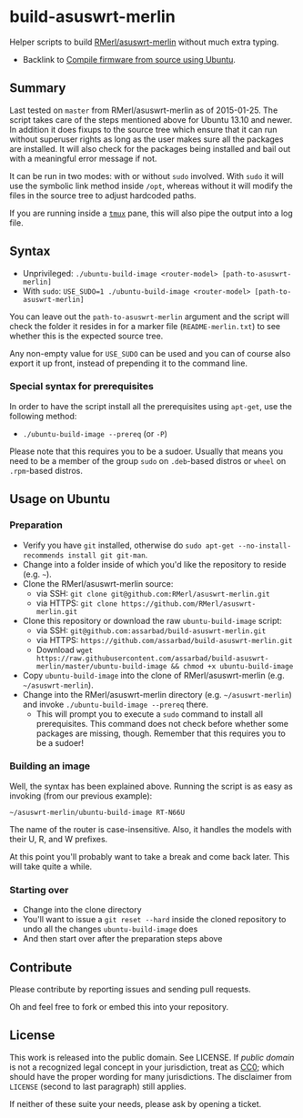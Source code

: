 # build-asuswrt-merlin

Helper scripts to build [RMerl/asuswrt-merlin](https://github.com/RMerl/asuswrt-merlin) without much extra typing.

* Backlink to [Compile firmware from source using Ubuntu](https://github.com/RMerl/asuswrt-merlin/wiki/Compile-Firmware-from-source-using-Ubuntu).

## Summary

Last tested on `master` from RMerl/asuswrt-merlin as of 2015-01-25. The script takes care of the steps mentioned above for Ubuntu 13.10 and newer. In addition it does fixups to the source tree which ensure that it can run without superuser rights as long as the user makes sure all the packages are installed. It will also check for the packages being installed and bail out with a meaningful error message if not.

It can be run in two modes: with or without `sudo` involved. With `sudo` it will use the symbolic link method inside `/opt`, whereas without it will modify the files in the source tree to adjust hardcoded paths.

If you are running inside a [`tmux`](http://tmux.sourceforge.net/) pane, this will also pipe the output into a log file.

## Syntax

* Unprivileged: `./ubuntu-build-image <router-model> [path-to-asuswrt-merlin]`
* With `sudo`: `USE_SUDO=1 ./ubuntu-build-image <router-model> [path-to-asuswrt-merlin]`

You can leave out the `path-to-asuswrt-merlin` argument and the script will check the folder it resides in for a marker file (`README-merlin.txt`) to see whether this is the expected source tree.

Any non-empty value for `USE_SUDO` can be used and you can of course also export it up front, instead of prepending it to the command line.

### Special syntax for prerequisites

In order to have the script install all the prerequisites using `apt-get`, use the following method:

* `./ubuntu-build-image --prereq` (or `-P`)

Please note that this requires you to be a sudoer. Usually that means you need to be a member of the group `sudo` on `.deb`-based distros or `wheel` on `.rpm`-based distros.

## Usage on Ubuntu

### Preparation

* Verify you have `git` installed, otherwise do `sudo apt-get --no-install-recommends install git git-man`.
* Change into a folder inside of which you'd like the repository to reside (e.g. `~`).
* Clone the RMerl/asuswrt-merlin source:
  * via SSH: `git clone git@github.com:RMerl/asuswrt-merlin.git`
  * via HTTPS: `git clone https://github.com/RMerl/asuswrt-merlin.git`
* Clone this repository or download the raw `ubuntu-build-image` script:
  * via SSH: `git@github.com:assarbad/build-asuswrt-merlin.git`
  * via HTTPS: `https://github.com/assarbad/build-asuswrt-merlin.git`
  * Download `wget https://raw.githubusercontent.com/assarbad/build-asuswrt-merlin/master/ubuntu-build-image && chmod +x ubuntu-build-image`
* Copy `ubuntu-build-image` into the clone of RMerl/asuswrt-merlin (e.g. `~/asuswrt-merlin`).
* Change into the RMerl/asuswrt-merlin directory (e.g. `~/asuswrt-merlin`) and invoke `./ubuntu-build-image --prereq` there.
  * This will prompt you to execute a `sudo` command to install all prerequisites. This command does not check before whether some packages are missing, though. Remember that this requires you to be a sudoer!

### Building an image

Well, the syntax has been explained above. Running the script is as easy as invoking (from our previous example):

    ~/asuswrt-merlin/ubuntu-build-image RT-N66U

The name of the router is case-insensitive. Also, it handles the models with their U, R, and W prefixes.

At this point you'll probably want to take a break and come back later. This will take quite a while.

### Starting over

* Change into the clone directory
* You'll want to issue a `git reset --hard` inside the cloned repository to undo all the changes `ubuntu-build-image` does
* And then start over after the preparation steps above

## Contribute

Please contribute by reporting issues and sending pull requests.

Oh and feel free to fork or embed this into your repository.

## License

This work is released into the public domain. See LICENSE. If _public domain_ is not a recognized legal concept in your jurisdiction, treat as [CC0](https://creativecommons.org/publicdomain/zero/1.0/); which should have the proper wording for many jurisdictions. The disclaimer from `LICENSE` (second to last paragraph) still applies.

If neither of these suite your needs, please ask by opening a ticket.
